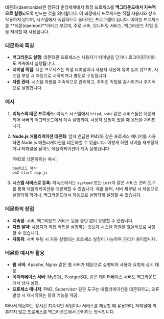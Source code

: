 데몬화(daemonize)란 컴퓨터 운영체제에서 특정 프로세스를 **백그라운드에서 지속적으로 실행**되도록 만드는 것을 의미합니다. 이 과정에서 프로세스는 직접 사용자와 상호작용하지 않으며, 시스템에서 독립적으로 돌아가는 프로그램이 됩니다. 이러한 프로세스를 **데몬(daemon)**이라고 부르며, 주로 서버, 모니터링 서비스, 백그라운드 작업 등을 처리할 때 사용됩니다.

### 데몬화의 특징

- **백그라운드 실행**: 데몬화된 프로세스는 사용자가 터미널을 닫거나 로그아웃하더라도 계속해서 실행됩니다.
- **터미널 독립**: 데몬 프로세스는 특정 터미널이나 사용자 세션에 묶여 있지 않으며, 시스템 부팅 시 자동으로 시작되거나 별도로 구동됩니다.
- **자원 관리**: 시스템 자원을 지속적으로 관리하고, 주어진 작업을 감시하거나 주기적으로 실행합니다.

### 예시

1. **리눅스의 데몬 프로세스**: 리눅스 시스템에서 `httpd`, `sshd` 같은 서비스들은 데몬화되어 서버의 백그라운드에서 계속 실행되며, 사용자 요청이 있을 때 응답을 처리합니다.
2. **Node.js 애플리케이션 데몬화**: 앞서 언급한 PM2와 같은 프로세스 매니저를 사용하면 Node.js 애플리케이션을 데몬화할 수 있습니다. 이렇게 하면 서버를 재부팅하거나 터미널을 닫아도 애플리케이션이 계속 실행됩니다.
    
    PM2로 데몬화하는 예시:
    
    ```bash
    bash코드 복사
    pm2 start app.js
    
    ```
    
3. **시스템 서비스로 등록**: 리눅스에서는 `systemd` 또는 `init`과 같은 서비스 관리 도구를 통해 애플리케이션을 데몬화할 수 있습니다. 예를 들어, 서버 재부팅 시 자동으로 실행되게 하거나, 백그라운드에서 자동으로 실행되게 설정할 수 있습니다.

### 데몬화의 장점

- **지속성**: 서버, 백그라운드 서비스 등을 중단 없이 운영할 수 있습니다.
- **자원 절약**: 사용자가 직접 작업을 실행하는 것보다 시스템 자원을 효율적으로 사용할 수 있습니다.
- **자동화**: 서버 부팅 시 자동 실행되는 프로세스 설정이 가능하여 관리가 용이합니다.

### 데몬화 예시와 활용

- **웹 서버**: Apache, Nginx 같은 웹 서버가 데몬으로 실행되어 사용자 요청에 상시 대응.
- **데이터베이스 서버**: MySQL, PostgreSQL 같은 데이터베이스 서버도 백그라운드에서 상시 실행.
- **프로세스 매니저**: PM2, Supervisor 같은 도구는 애플리케이션을 데몬화하고, 오류 발생 시 재시작하는 등의 기능을 제공.

따라서 데몬화는 장시간 지속적인 작업이나 서비스를 제공할 때 유용하며, 터미널에 의존하지 않고 프로세스를 백그라운드에서 관리하는 방식입니다.
